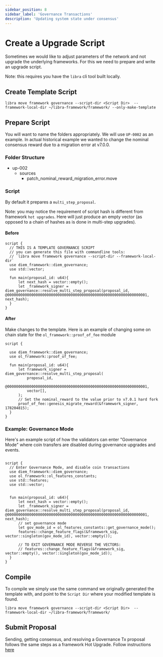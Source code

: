 ```yaml
---
sidebar_position: 8
sidebar_label: 'Governance Transactions'
description: 'Updating system state under consensus'
---
```


# Create a Upgrade Script

Sometimes we would like to adjust parameters of the network and not upgrade the underlying frameworks. For this we need to prepare and write an upgrade script.

Note: this requires you have the `libra` cli tool built locally.

## Create Template Script

`libra move framework governance --script-dir <Script Dir>  --framework-local-dir ~/libra-framework/framework/ --only-make-template`

## Prepare Script

You will want to name the folders appropriately. We will use `UP-0002` as an example. In actual historical example we wanted to change the nominal consensus reward due to a migration error at v7.0.0.

### Folder Structure

- up-002
    - sources
        - patch_nominal_reward_migration_error.move

### Script

By default it prepares a `multi_step_proposal`.

Note: you may notice the requirement of script hash is different from framework `hot upgrades`. Here  will just produce an empty vector (as opposed to a chain of hashes as is done in multi-step upgrades).

#### Before

```
script {
  // THIS IS A TEMPLATE GOVERNANCE SCRIPT
  // you can generate this file with commandline tools:
  // `libra move framework governance --script-dir --framework-local-dir`
  use diem_framework::diem_governance;
  use std::vector;

  fun main(proposal_id: u64){
      let next_hash = vector::empty();
      let _framework_signer = diem_governance::resolve_multi_step_proposal(proposal_id, @0000000000000000000000000000000000000000000000000000000000000001, next_hash);
  }
}
```


#### After
Make changes to the template. Here is an example of changing some on chain state for the `ol_framework::proof_of_fee` module
```
script {

  use diem_framework::diem_governance;
  use ol_framework::proof_of_fee;

  fun main(proposal_id: u64){
      let framework_signer = diem_governance::resolve_multi_step_proposal(
          proposal_id,
          @0000000000000000000000000000000000000000000000000000000000000001,
          vector[],
      );
      // Set the nominal_reward to the value prior to v7.0.1 hard fork
      proof_of_fee::genesis_migrate_reward(&framework_signer, 178204815);
  }
}
```

### Example: Governance Mode
Here's an example script of how the validators can enter "Governance Mode" where coin transfers are disabled during governance upgrades and events.

```

script {
  // Enter Governance Mode, and disable coin transactions
  use diem_framework::diem_governance;
  use ol_framework::ol_features_constants;
  use std::features;
  use std::vector;


  fun main(proposal_id: u64){
      let next_hash = vector::empty();
      let _framework_signer = diem_governance::resolve_multi_step_proposal(proposal_id, @0000000000000000000000000000000000000000000000000000000000000001, next_hash);
      // set governance mode
      let gov_mode_id = ol_features_constants::get_governance_mode();
      features::change_feature_flags(&framework_sig, vector::singleton(gov_mode_id), vector::empty());

      // TO EXIT GOVERNANCE MODE REVERSE THE VECTORS:
      // features::change_feature_flags(&framework_sig, vector::empty(), vector::singleton(gov_mode_id));
  }
}
```

## Compile

To compile we simply use the same command we originally generated the template with, and point to the `Script Dir` where your modified template is found.

```
libra move framework governance --script-dir <Script Dir>  --framework-local-dir ~/libra-framework/framework/
```


## Submit Proposal
Sending, getting consensus, and resolving a Governance Tx proposal follows the same steps as a framework Hot Upgrade.
Follow instructions [here](./hot-upgrades.md)
